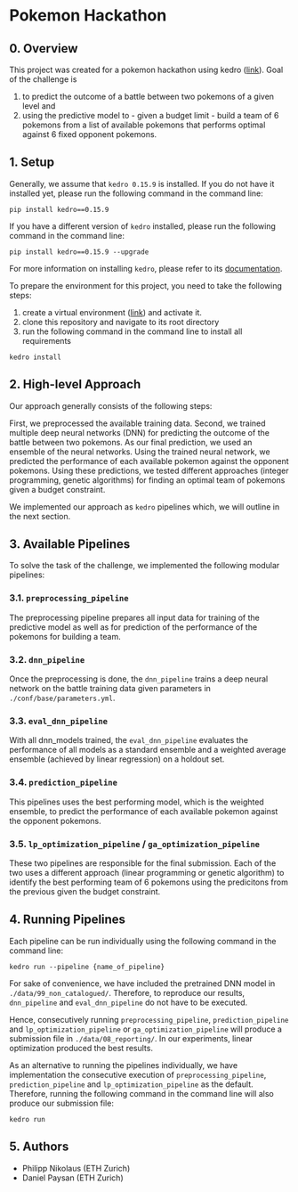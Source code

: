 # Pokemon Hackathon

## 0. Overview

This project was created for a pokemon hackathon using kedro ([link](https://kedro.readthedocs.io)).
Goal of the challenge is
1. to predict the outcome of a battle between two pokemons of a given level and
2. using the predictive model to - given a budget limit - build a team of 6 pokemons from a list of 
available pokemons that performs optimal against 6 fixed opponent pokemons.


## 1. Setup

Generally, we assume that `kedro 0.15.9` is installed. If you do not have it installed yet, 
please run the following command in the command line: 
```
pip install kedro==0.15.9
```
If you have a different version of `kedro` installed, please run the following command 
in the command line: 
```
pip install kedro==0.15.9 --upgrade
```
For more information on installing `kedro`, please refer to its 
[documentation](https://kedro.readthedocs.io/en/stable/02_getting_started/02_install.html).

To prepare the environment for this project, you need to take the following
steps:
1. create a virtual environment ([link](https://docs.python.org/3/library/venv.html)) and activate it.
2. clone this repository and navigate to its root directory
3. run the following command in the command line to install all requirements

```
kedro install
```
## 2. High-level Approach

Our approach generally consists of the following steps:

First, we preprocessed the available training data. Second, we trained multiple deep neural networks (DNN)
for predicting the outcome of the battle between two pokemons. As our final prediction, we used an
ensemble of the neural networks.
Using the trained neural network, we predicted the performance of each available pokemon against the
opponent pokemons. Using these predictions, we tested different approaches (integer programming,
genetic algorithms) for finding an optimal team of pokemons given a budget constraint.

We implemented our approach as `kedro` pipelines which, we will outline in the next section.

## 3. Available Pipelines

To solve the task of the challenge, we implemented the following modular pipelines:

### 3.1. `preprocessing_pipeline`

The preprocessing pipeline prepares all input data for training of the predictive model as well
as for prediction of the performance of the pokemons for building a team.

### 3.2. `dnn_pipeline`

Once the preprocessing is done, the `dnn_pipeline` trains a deep neural network on the battle
training data given parameters in `./conf/base/parameters.yml`.

### 3.3. `eval_dnn_pipeline`

With all dnn_models trained, the `eval_dnn_pipeline` evaluates the performance of all models as
a standard ensemble and a weighted average ensemble (achieved by linear regression) on a holdout set.

### 3.4. `prediction_pipeline`

This pipelines uses the best performing model, which is the weighted ensemble, to predict
the performance of each available pokemon against the opponent pokemons.

### 3.5. `lp_optimization_pipeline` / `ga_optimization_pipeline`

These two pipelines are responsible for the final submission. Each of the two uses a different
approach (linear programming or genetic algorithm) to identify the best performing team of
6 pokemons using the predicitons from the previous given the budget constraint.

## 4. Running Pipelines

Each pipeline can be run individually using the following command in the command line:

```
kedro run --pipeline {name_of_pipeline}
```

For sake of convenience, we have included the pretrained DNN model in `./data/99_non_catalogued/`.
Therefore, to reproduce our results, `dnn_pipeline` and `eval_dnn_pipeline` do not have to be executed.

Hence, consecutively running `preprocessing_pipeline`, `prediction_pipeline` and `lp_optimization_pipeline` or
`ga_optimization_pipeline` will produce a submission file in `./data/08_reporting/`.
In our experiments, linear optimization produced the best results.

As an alternative to running the pipelines individually, we have implementation the
consecutive execution of `preprocessing_pipeline`, `prediction_pipeline` and `lp_optimization_pipeline`
as the default. Therefore, running the following command in the command line will also produce
our submission file:

```
kedro run
```

## 5. Authors

* Philipp Nikolaus (ETH Zurich) 
* Daniel Paysan (ETH Zurich)